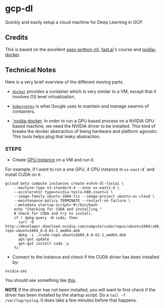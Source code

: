 # gcp-dl
Quickly and easily setup a cloud machine for Deep Learning in GCP.

## Credits
This is based on the excellent [easy-python-ml](github.com/flylo/easy-python-ml), [fast.ai](https://github.com/fastai/courses/tree/master/setup)'s course and [nvidia-docker](https://github.com/NVIDIA/nvidia-docker).

## Technical Notes
Here is a very brief overview of the different moving parts.

- [`docker`](https://www.docker.com/) provides a container which is very similar to a VM, except that it involves OS level virtualization.

- [`kubernetes`](https://kubernetes.io/) is what Google uses to maintain and manage swarms of containers.

- [`nvidia-docker](https://github.com/NVIDIA/nvidia-docker/wiki/Why%20NVIDIA%20Docker). In order to run a GPU based process on a NVIDIA GPU based machine, we need the NVIDIA driver to be installed. This kind of breaks the docker abstraction of being hardware and platform agnostic. This tools helps plug that leaky abstraction.


### STEPS

- Create [GPU Instance](https://cloud.google.com/compute/docs/gpus/add-gpus#create-new-gpu-instance) on a VM and run it.

For example, if I want to run a one GPU, 4 CPU instance in `us-east`-d` and install CUDA on it.

```
gcloud beta compute instances create eshvk-dl-fastai \
    --machine-type n1-standard-4 --zone us-east1-d \
    --accelerator type=nvidia-tesla-k80,count=1 \
    --image-family ubuntu-1604-lts --image-project ubuntu-os-cloud \
    --maintenance-policy TERMINATE --restart-on-failure \
    --metadata startup-script='#!/bin/bash
    echo "Checking for CUDA and installing."
    # Check for CUDA and try to install.
    if ! dpkg-query -W cuda; then
      curl -O http://developer.download.nvidia.com/compute/cuda/repos/ubuntu1604/x86_64/cuda-repo-ubuntu1604_8.0.61-1_amd64.deb
      dpkg -i ./cuda-repo-ubuntu1604_8.0.61-1_amd64.deb
      apt-get update
      apt-get install cuda -y
    fi'
 ```

- Connect to the instance and check if the CUDA driver has been installed by:

```
nvidia-smi
```

You should see something like [this](https://cloud.google.com/compute/docs/gpus/add-gpus#verify-driver-install).

**NOTE** If the driver has not been installed, you will want to first check if the driver has been installed by the startup script. Do a `tail -f /var/log/syslog`. It does take a few minutes before that happens.


